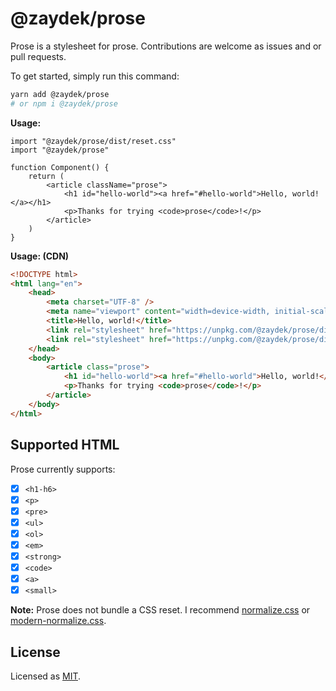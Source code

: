 # @zaydek/prose

Prose is a stylesheet for prose. Contributions are welcome as issues and or pull requests.

To get started, simply run this command:

```bash
yarn add @zaydek/prose
# or npm i @zaydek/prose
```

**Usage:**

<!-- prettier-ignore -->
```tsx
import "@zaydek/prose/dist/reset.css"
import "@zaydek/prose"

function Component() {
	return (
		<article className="prose">
			<h1 id="hello-world"><a href="#hello-world">Hello, world!</a></h1>
			<p>Thanks for trying <code>prose</code>!</p>
		</article>
	)
}
```

**Usage: (CDN)**

```html
<!DOCTYPE html>
<html lang="en">
	<head>
		<meta charset="UTF-8" />
		<meta name="viewport" content="width=device-width, initial-scale=1.0" />
		<title>Hello, world!</title>
		<link rel="stylesheet" href="https://unpkg.com/@zaydek/prose/dist/reset.css" />
		<link rel="stylesheet" href="https://unpkg.com/@zaydek/prose/dist/index.css" />
	</head>
	<body>
		<article class="prose">
			<h1 id="hello-world"><a href="#hello-world">Hello, world!</a></h1>
			<p>Thanks for trying <code>prose</code>!</p>
		</article>
	</body>
</html>
```

## Supported HTML

Prose currently supports:

- [x] `<h1-h6>`
- [x] `<p>`
- [x] `<pre>`
- [x] `<ul>`
- [x] `<ol>`
- [x] `<em>`
- [x] `<strong>`
- [x] `<code>`
- [x] `<a>`
- [x] `<small>`

**Note:** Prose does not bundle a CSS reset. I recommend [normalize.css](https://github.com/necolas/normalize.css) or [modern-normalize.css](https://github.com/sindresorhus/modern-normalize).

## License

Licensed as [MIT](./LICENSE).
